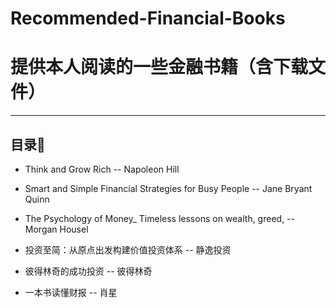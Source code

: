 # Recommended-Financial-Books
# 提供本人阅读的一些金融书籍（含下载文件）
---
## 目录🧾
- Think and Grow Rich -- Napoleon Hill
  

  
- Smart and Simple Financial Strategies for Busy People -- Jane Bryant Quinn
- The Psychology of Money_ Timeless lessons on wealth, greed, -- Morgan Housel
- 投资至简：从原点出发构建价值投资体系 -- 静逸投资
- 彼得林奇的成功投资 -- 彼得林奇
- 一本书读懂财报 -- 肖星
